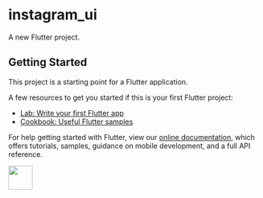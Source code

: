 # instagram_ui

A new Flutter project.

## Getting Started

This project is a starting point for a Flutter application.

A few resources to get you started if this is your first Flutter project:

- [Lab: Write your first Flutter app](https://flutter.dev/docs/get-started/codelab)
- [Cookbook: Useful Flutter samples](https://flutter.dev/docs/cookbook)

For help getting started with Flutter, view our
[online documentation](https://flutter.dev/docs), which offers tutorials,
samples, guidance on mobile development, and a full API reference.

<!-- ![](https://github.com/Monishvm/InstagramUIDarkMode/blob/master/assets/output.gif) -->
<img src="https://github.com/Monishvm/InstagramUIDarkMode/blob/master/assets/output.gif" width="48">
